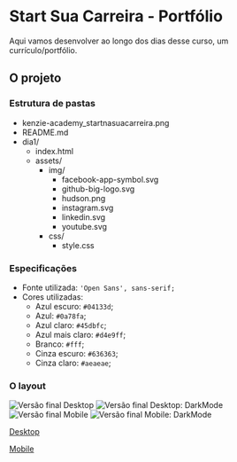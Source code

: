 # Start Sua Carreira - Portfólio

Aqui vamos desenvolver ao longo dos dias desse curso, um currículo/portfólio.

## O projeto

### Estrutura de pastas

- kenzie-academy_startnasuacarreira.png
- README.md
- dia1/
  - index.html
  - assets/
    - img/
      - facebook-app-symbol.svg
      - github-big-logo.svg
      - hudson.png
      - instagram.svg
      - linkedin.svg
      - youtube.svg
    - css/
      - style.css

### Especificações

- Fonte utilizada: `'Open Sans', sans-serif;`
- Cores utilizadas:
  - Azul escuro: `#04133d`;
  - Azul: `#0a78fa`;
  - Azul claro: `#45dbfc`;
  - Azul mais claro: `#d4e9ff`;
  - Branco: `#fff`;
  - Cinza escuro: `#636363`;
  - Cinza claro: `#aeaeae`;

### O layout

![Versão final Desktop](https://github.com/diegosouz4/CARREIRA_DEV_kenzie/blob/main/Final%20aula/Desktop.png)
![Versão final Desktop: DarkMode](https://github.com/diegosouz4/CARREIRA_DEV_kenzie/blob/main/Final%20aula/Desktop%20Darkmode.png)
![Versão final Mobile](https://github.com/diegosouz4/CARREIRA_DEV_kenzie/blob/main/Final%20aula/Mobile.png)
![Versão final Mobile: DarkMode](https://github.com/diegosouz4/CARREIRA_DEV_kenzie/blob/main/Final%20aula/Mobile%20Darkmode.png)

[Desktop](./kenzie-academy_startnasuacarreira.png)

[Mobile](./kenzie-academy_startnasuacarreira-mobile.png)
